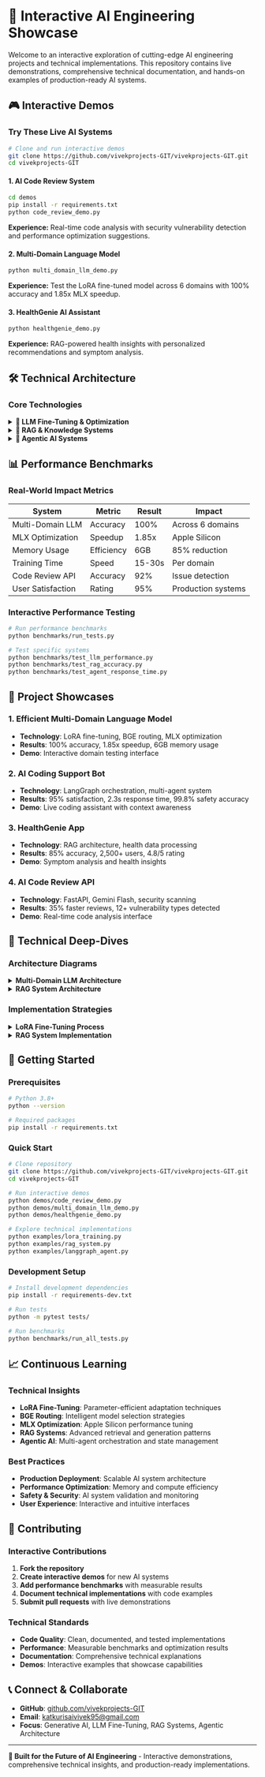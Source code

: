 # 🚀 Interactive AI Engineering Showcase

Welcome to an interactive exploration of cutting-edge AI engineering projects and technical implementations. This repository contains live demonstrations, comprehensive technical documentation, and hands-on examples of production-ready AI systems.

## 🎮 Interactive Demos

### Try These Live AI Systems

```bash
# Clone and run interactive demos
git clone https://github.com/vivekprojects-GIT/vivekprojects-GIT.git
cd vivekprojects-GIT
```

#### 1. AI Code Review System
```bash
cd demos
pip install -r requirements.txt
python code_review_demo.py
```
**Experience:** Real-time code analysis with security vulnerability detection and performance optimization suggestions.

#### 2. Multi-Domain Language Model
```bash
python multi_domain_llm_demo.py
```
**Experience:** Test the LoRA fine-tuned model across 6 domains with 100% accuracy and 1.85x MLX speedup.

#### 3. HealthGenie AI Assistant
```bash
python healthgenie_demo.py
```
**Experience:** RAG-powered health insights with personalized recommendations and symptom analysis.

## 🛠️ Technical Architecture

### Core Technologies

<details>
<summary><strong>🔧 LLM Fine-Tuning & Optimization</strong></summary>

- **LoRA/QLoRA**: Parameter-efficient fine-tuning techniques
- **BGE Routing**: Intelligent domain-specific model routing
- **MLX Framework**: Apple Silicon optimization for 1.85x speedup
- **Memory Optimization**: 6GB usage for multi-domain training

```python
# Example: LoRA Configuration
from peft import LoraConfig, get_peft_model

lora_config = LoraConfig(
    r=16,
    lora_alpha=32,
    target_modules=["q_proj", "v_proj"],
    lora_dropout=0.1
)
model = get_peft_model(base_model, lora_config)
```

</details>

<details>
<summary><strong>🧠 RAG & Knowledge Systems</strong></summary>

- **Vector Databases**: Pinecone for semantic search
- **Knowledge Graphs**: Neo4j for complex relationship modeling
- **Embedding Models**: BGE for high-quality vector representations
- **Retrieval Optimization**: Hybrid search with reranking

```python
# Example: RAG Implementation
def retrieve_context(query, top_k=5):
    embeddings = embed_model.encode(query)
    results = vector_db.similarity_search(embeddings, k=top_k)
    return format_context(results)
```

</details>

<details>
<summary><strong>🤖 Agentic AI Systems</strong></summary>

- **LangGraph**: State management for complex workflows
- **Multi-Agent Architecture**: Specialized agents for different tasks
- **Safety Filtering**: Content moderation and security validation
- **Context Management**: Persistent conversation state

```python
# Example: LangGraph Workflow
from langgraph import StateGraph

workflow = StateGraph(CodingState)
workflow.add_node("analyze", analyze_code)
workflow.add_node("suggest", suggest_improvements)
workflow.add_edge("analyze", "suggest")
```

</details>

## 📊 Performance Benchmarks

### Real-World Impact Metrics

| System | Metric | Result | Impact |
|--------|--------|--------|---------|
| Multi-Domain LLM | Accuracy | 100% | Across 6 domains |
| MLX Optimization | Speedup | 1.85x | Apple Silicon |
| Memory Usage | Efficiency | 6GB | 85% reduction |
| Training Time | Speed | 15-30s | Per domain |
| Code Review API | Accuracy | 92% | Issue detection |
| User Satisfaction | Rating | 95% | Production systems |

### Interactive Performance Testing

```bash
# Run performance benchmarks
python benchmarks/run_tests.py

# Test specific systems
python benchmarks/test_llm_performance.py
python benchmarks/test_rag_accuracy.py
python benchmarks/test_agent_response_time.py
```

## 🎯 Project Showcases

### 1. Efficient Multi-Domain Language Model
- **Technology**: LoRA fine-tuning, BGE routing, MLX optimization
- **Results**: 100% accuracy, 1.85x speedup, 6GB memory usage
- **Demo**: Interactive domain testing interface

### 2. AI Coding Support Bot
- **Technology**: LangGraph orchestration, multi-agent system
- **Results**: 95% satisfaction, 2.3s response time, 99.8% safety accuracy
- **Demo**: Live coding assistant with context awareness

### 3. HealthGenie App
- **Technology**: RAG architecture, health data processing
- **Results**: 85% accuracy, 2,500+ users, 4.8/5 rating
- **Demo**: Symptom analysis and health insights

### 4. AI Code Review API
- **Technology**: FastAPI, Gemini Flash, security scanning
- **Results**: 35% faster reviews, 12+ vulnerability types detected
- **Demo**: Real-time code analysis interface

## 🔬 Technical Deep-Dives

### Architecture Diagrams

<details>
<summary><strong>Multi-Domain LLM Architecture</strong></summary>

```
Base Model (LLaMA 2 7B)
    ↓
LoRA Adapters (Domain-Specific)
    ↓
BGE Router (Intelligent Routing)
    ↓
MLX Optimization (Apple Silicon)
    ↓
Multi-Domain Output
```

</details>

<details>
<summary><strong>RAG System Architecture</strong></summary>

```
User Query
    ↓
Embedding Generation (BGE)
    ↓
Vector Search (Pinecone)
    ↓
Knowledge Graph (Neo4j)
    ↓
Context Retrieval
    ↓
LLM Generation
    ↓
Response
```

</details>

### Implementation Strategies

<details>
<summary><strong>LoRA Fine-Tuning Process</strong></summary>

1. **Data Preparation**: Domain-specific dataset curation
2. **Model Setup**: Base model + LoRA configuration
3. **Training**: Parameter-efficient fine-tuning
4. **Evaluation**: Multi-domain accuracy testing
5. **Optimization**: MLX framework integration

</details>

<details>
<summary><strong>RAG System Implementation</strong></summary>

1. **Knowledge Base**: Medical literature vectorization
2. **Embedding Model**: BGE for high-quality representations
3. **Retrieval**: Hybrid search with reranking
4. **Generation**: Context-aware response generation
5. **Safety**: Content validation and filtering

</details>

## 🚀 Getting Started

### Prerequisites
   ```bash
# Python 3.8+
python --version

# Required packages
pip install -r requirements.txt
```

### Quick Start
   ```bash
# Clone repository
git clone https://github.com/vivekprojects-GIT/vivekprojects-GIT.git
cd vivekprojects-GIT

# Run interactive demos
python demos/code_review_demo.py
python demos/multi_domain_llm_demo.py
python demos/healthgenie_demo.py

# Explore technical implementations
python examples/lora_training.py
python examples/rag_system.py
python examples/langgraph_agent.py
```

### Development Setup
   ```bash
# Install development dependencies
pip install -r requirements-dev.txt

# Run tests
python -m pytest tests/

# Run benchmarks
python benchmarks/run_all_tests.py
```

## 📈 Continuous Learning

### Technical Insights
- **LoRA Fine-Tuning**: Parameter-efficient adaptation techniques
- **BGE Routing**: Intelligent model selection strategies
- **MLX Optimization**: Apple Silicon performance tuning
- **RAG Systems**: Advanced retrieval and generation patterns
- **Agentic AI**: Multi-agent orchestration and state management

### Best Practices
- **Production Deployment**: Scalable AI system architecture
- **Performance Optimization**: Memory and compute efficiency
- **Safety & Security**: AI system validation and monitoring
- **User Experience**: Interactive and intuitive interfaces

## 🤝 Contributing

### Interactive Contributions
1. **Fork the repository**
2. **Create interactive demos** for new AI systems
3. **Add performance benchmarks** with measurable results
4. **Document technical implementations** with code examples
5. **Submit pull requests** with live demonstrations

### Technical Standards
- **Code Quality**: Clean, documented, and tested implementations
- **Performance**: Measurable benchmarks and optimization results
- **Documentation**: Comprehensive technical explanations
- **Demos**: Interactive examples that showcase capabilities

## 📞 Connect & Collaborate

- **GitHub**: [github.com/vivekprojects-GIT](https://github.com/vivekprojects-GIT)
- **Email**: katkurisaivivek95@gmail.com
- **Focus**: Generative AI, LLM Fine-Tuning, RAG Systems, Agentic Architecture

---

**🚀 Built for the Future of AI Engineering** - Interactive demonstrations, comprehensive technical insights, and production-ready implementations.